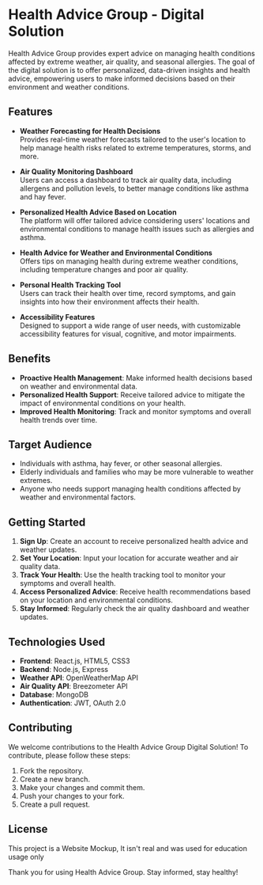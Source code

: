 # Health Advice Group - Digital Solution

Health Advice Group provides expert advice on managing health conditions affected by extreme weather, air quality, and seasonal allergies. The goal of the digital solution is to offer personalized, data-driven insights and health advice, empowering users to make informed decisions based on their environment and weather conditions.

## Features

- **Weather Forecasting for Health Decisions**  
  Provides real-time weather forecasts tailored to the user's location to help manage health risks related to extreme temperatures, storms, and more.

- **Air Quality Monitoring Dashboard**  
  Users can access a dashboard to track air quality data, including allergens and pollution levels, to better manage conditions like asthma and hay fever.

- **Personalized Health Advice Based on Location**  
  The platform will offer tailored advice considering users' locations and environmental conditions to manage health issues such as allergies and asthma.

- **Health Advice for Weather and Environmental Conditions**  
  Offers tips on managing health during extreme weather conditions, including temperature changes and poor air quality.

- **Personal Health Tracking Tool**  
  Users can track their health over time, record symptoms, and gain insights into how their environment affects their health.

- **Accessibility Features**  
  Designed to support a wide range of user needs, with customizable accessibility features for visual, cognitive, and motor impairments.

## Benefits

- **Proactive Health Management**: Make informed health decisions based on weather and environmental data.
- **Personalized Health Support**: Receive tailored advice to mitigate the impact of environmental conditions on your health.
- **Improved Health Monitoring**: Track and monitor symptoms and overall health trends over time.

## Target Audience

- Individuals with asthma, hay fever, or other seasonal allergies.
- Elderly individuals and families who may be more vulnerable to weather extremes.
- Anyone who needs support managing health conditions affected by weather and environmental factors.

## Getting Started

1. **Sign Up**: Create an account to receive personalized health advice and weather updates.
2. **Set Your Location**: Input your location for accurate weather and air quality data.
3. **Track Your Health**: Use the health tracking tool to monitor your symptoms and overall health.
4. **Access Personalized Advice**: Receive health recommendations based on your location and environmental conditions.
5. **Stay Informed**: Regularly check the air quality dashboard and weather updates.

## Technologies Used

- **Frontend**: React.js, HTML5, CSS3
- **Backend**: Node.js, Express
- **Weather API**: OpenWeatherMap API
- **Air Quality API**: Breezometer API
- **Database**: MongoDB
- **Authentication**: JWT, OAuth 2.0

## Contributing

We welcome contributions to the Health Advice Group Digital Solution! To contribute, please follow these steps:

1. Fork the repository.
2. Create a new branch.
3. Make your changes and commit them.
4. Push your changes to your fork.
5. Create a pull request.

## License

This project is a Website Mockup, It isn't real and was used for education usage only

Thank you for using Health Advice Group. Stay informed, stay healthy!
